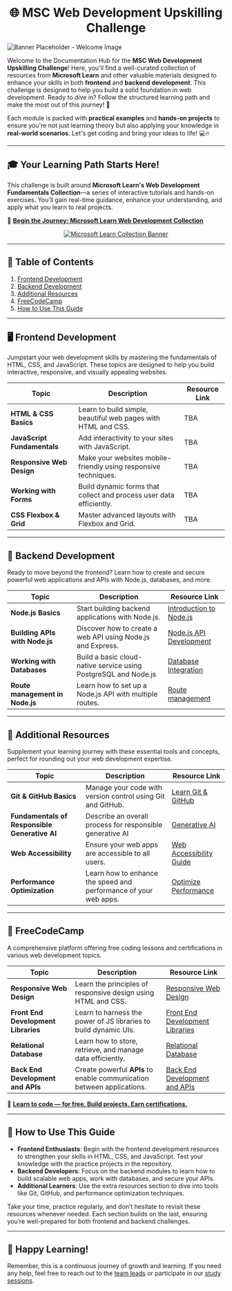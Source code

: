 <h1 align="center">🌐 MSC Web Development Upskilling Challenge</h1>

<div style="align: center;">
  <img src="https://github.com/Reigncbl/ArcticBlaze/blob/main/assets/documentation%20banner.png" alt="Banner Placeholder - Welcome Image">
</div>

Welcome to the Documentation Hub for the **MSC Web Development Upskilling Challenge**! Here, you'll find a well-curated collection of resources from **Microsoft Learn** and other valuable materials designed to enhance your skills in both **frontend** and **backend development**. This challenge is designed to help you build a solid foundation in web development. Ready to dive in? Follow the structured learning path and make the most out of this journey! 🚀


Each module is packed with **practical examples** and **hands-on projects** to ensure you're not just learning theory but also applying your knowledge in **real-world scenarios**. Let's get coding and bring your ideas to life! 💻🔥


---


## 🎓 **Your Learning Path Starts Here!**


This challenge is built around **Microsoft Learn's Web Development Fundamentals Collection**—a series of interactive tutorials and hands-on exercises. You’ll gain real-time guidance, enhance your understanding, and apply what you learn to real projects.


🔗 **[Begin the Journey: Microsoft Learn Web Development Collection](https://learn.microsoft.com/en-us/plans/o3ppsdnmr5oe32?sharingId=4E4EB56BC659F74B)**


<div align="center">
  <a href="https://learn.microsoft.com/en-us/plans/o3ppsdnmr5oe32?sharingId=4E4EB56BC659F74B">
    <img src="https://github.com/PUP-MSC-Web-Development/Upskilling-Challenge/blob/main/assets/1.jpg" alt="Microsoft Learn Collection Banner" style="max-width: 100%; height: auto;">
  </a>
</div>


---


## 📑 **Table of Contents**


1. [Frontend Development](#🖥️-frontend-development)
2. [Backend Development](#🔧-backend-development)
3. [Additional Resources](#📖-additional-resources)
4. [FreeCodeCamp](#🚀-freecodecamp)
5. [How to Use This Guide](#📖-how-to-use-this-guide)


---


## 🖥️ **Frontend Development**


Jumpstart your web development skills by mastering the fundamentals of HTML, CSS, and JavaScript. These topics are designed to help you build interactive, responsive, and visually appealing websites.


| **Topic**                | **Description**                                                     | **Resource Link**                                                                 |
|--------------------------|---------------------------------------------------------------------|-----------------------------------------------------------------------------------|
| **HTML & CSS Basics**     | Learn to build simple, beautiful web pages with HTML and CSS.       | TBA |
| **JavaScript Fundamentals**| Add interactivity to your sites with JavaScript.                   | TBA |
| **Responsive Web Design** | Make your websites mobile-friendly using responsive techniques.     | TBA |
| **Working with Forms**    | Build dynamic forms that collect and process user data efficiently. | TBA |
| **CSS Flexbox & Grid**    | Master advanced layouts with Flexbox and Grid.                      | TBA |


---


## 🔧 **Backend Development**


Ready to move beyond the frontend? Learn how to create and secure powerful web applications and APIs with Node.js, databases, and more.


| **Topic**                  | **Description**                                                     | **Resource Link**                                                                  |
|----------------------------|---------------------------------------------------------------------|------------------------------------------------------------------------------------|
| **Node.js Basics**            | Start building backend applications with Node.js.                   | [Introduction to Node.js](https://learn.microsoft.com/en-us/training/modules/intro-to-nodejs/) |
| **Building APIs with Node.js**  | Discover how to create a web API using Node.js and Express.        | [Node.js API Development](https://learn.microsoft.com/en-us/training/modules/build-web-api-nodejs-express/) |
| **Working with Databases**    | Build a basic cloud-native service using PostgreSQL and Node.js        | [Database Integration](https://learn.microsoft.com/en-us/training/modules/cloud-native-build-basic-service/) |
| **Route management in Node.js**  | Learn how to set up a Node.js API with multiple routes.          | [Route management](https://learn.microsoft.com/en-us/training/modules/node-web-routes/) |


---


## 📖 **Additional Resources**


Supplement your learning journey with these essential tools and concepts, perfect for rounding out your web development expertise.


| **Topic**                 | **Description**                                                     | **Resource Link**                                                                  |
|---------------------------|---------------------------------------------------------------------|------------------------------------------------------------------------------------|
| **Git & GitHub Basics**    | Manage your code with version control using Git and GitHub.         | [Learn Git & GitHub](https://learn.microsoft.com/en-us/training/modules/introduction-to-github/) |
| **Fundamentals of Responsible Generative AI**        | Describe an overall process for responsible generative AI  | [Generative AI](https://learn.microsoft.com/en-us/training/modules/responsible-generative-ai/) |
| **Web Accessibility**      | Ensure your web apps are accessible to all users.                   | [Web Accessibility Guide](https://learn.microsoft.com/en-us/training/modules/web-development-101-accessibility/) |
| **Performance Optimization**| Learn how to enhance the speed and performance of your web apps.    | [Optimize Performance](https://web.dev/learn/performance/) |


---


## 🚀 **FreeCodeCamp**


A comprehensive platform offering free coding lessons and certifications in various web development topics.


| **Topic**                          | **Description**                              | **Resource Link** |
|------------------------------------|----------------------------------------------|-------------------|
| **Responsive Web Design**          | Learn the principles of responsive design using HTML and CSS.   | [Responsive Web Design](https://www.freecodecamp.org/learn/2022/responsive-web-design/) |
| **Front End Development Libraries**| Learn to harness the power of JS libraries to build dynamic UIs.  | [Front End Development Libraries](https://www.freecodecamp.org/learn/front-end-development-libraries/) |
| **Relational Database**            | Learn how to store, retrieve, and manage data efficiently.    | [Relational Database](https://www.freecodecamp.org/learn/relational-database/) |
| **Back End Development and APIs**  | Create powerful **APIs** to enable communication between applications. | [Back End Development and APIs](https://www.freecodecamp.org/learn/back-end-development-and-apis/) |


🔗 **[Learn to code — for free. Build projects. Earn certifications.](https://www.freecodecamp.org/)**


---


## 📖 **How to Use This Guide**


- **Frontend Enthusiasts**: Begin with the frontend development resources to strengthen your skills in HTML, CSS, and JavaScript. Test your knowledge with the practice projects in the repository.
- **Backend Developers**: Focus on the backend modules to learn how to build scalable web apps, work with databases, and secure your APIs.
- **Additional Learners**: Use the extra resources section to dive into tools like Git, GitHub, and performance optimization techniques.


Take your time, practice regularly, and don’t hesitate to revisit these resources whenever needed. Each section builds on the last, ensuring you’re well-prepared for both frontend and backend challenges.


---


## 🎉 **Happy Learning!**


Remember, this is a continuous journey of growth and learning. If you need any help, feel free to reach out to the [team leads](../README.md#team-leads) or participate in our [study sessions](../sessions/schedule.md).
